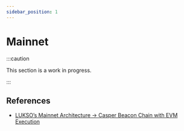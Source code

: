 ```yaml
---
sidebar_position: 1
---
```


# Mainnet

:::caution

This section is a work in progress.

:::

## References

- [LUKSO’s Mainnet Architecture → Casper Beacon Chain with EVM Execution](https://medium.com/lukso/luksos-mainnet-architecture-casper-beacon-chain-with-evm-execution-f68f9ef7039a)